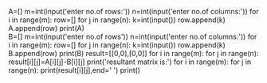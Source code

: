 A=[]
m=int(input('enter no.of rows:'))
n=int(input('enter no.of columns:'))
for i in range(m):
    row=[]
    for j in range(n):
        k=int(input())
        row.append(k)
    A.append(row) 
print(A)    
B=[]
m=int(input('enter no.of rows'))
n=int(input('enter no.of columns:'))
for i in range(m):
    row=[]
    for j in range(n):
        k=int(input())
        row.append(k)
    B.append(row)
print(B)
result=[[0,0],[0,0]]
for i in range(m):
    for j in range(n):
        result[i][j]=A[i][j]-B[i][j]
print('resultant matrix is:')
for i in range(m):
    for j in range(n):
        print(result[i][j],end=' ')
    print()
    
    
    
